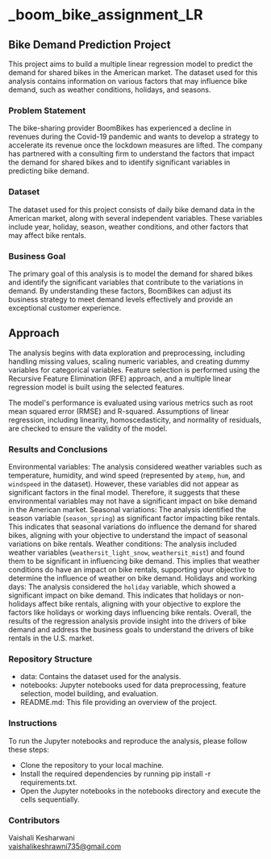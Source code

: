 # _boom_bike_assignment_LR


## Bike Demand Prediction Project
This project aims to build a multiple linear regression model to predict the demand for shared bikes in the American market. The dataset used for this analysis contains information on various factors that may influence bike demand, such as weather conditions, holidays, and seasons.

### Problem Statement
The bike-sharing provider BoomBikes has experienced a decline in revenues during the Covid-19 pandemic and wants to develop a strategy to accelerate its revenue once the lockdown measures are lifted. The company has partnered with a consulting firm to understand the factors that impact the demand for shared bikes and to identify significant variables in predicting bike demand.

### Dataset
The dataset used for this project consists of daily bike demand data in the American market, along with several independent variables. These variables include year, holiday, season, weather conditions, and other factors that may affect bike rentals.

### Business Goal
The primary goal of this analysis is to model the demand for shared bikes and identify the significant variables that contribute to the variations in demand. By understanding these factors, BoomBikes can adjust its business strategy to meet demand levels effectively and provide an exceptional customer experience.

## Approach
The analysis begins with data exploration and preprocessing, including handling missing values, scaling numeric variables, and creating dummy variables for categorical variables. Feature selection is performed using the Recursive Feature Elimination (RFE) approach, and a multiple linear regression model is built using the selected features.

The model's performance is evaluated using various metrics such as root mean squared error (RMSE) and R-squared. Assumptions of linear regression, including linearity, homoscedasticity, and normality of residuals, are checked to ensure the validity of the model.

### Results and Conclusions
Environmental variables: The analysis considered weather variables such as temperature, humidity, and wind speed (represented by `atemp`, `hum`, and `windspeed` in the dataset). However, these variables did not appear as significant factors in the final model. Therefore, it suggests that these environmental variables may not have a significant impact on bike demand in the American market.
Seasonal variations: The analysis identified the season variable (`season_spring`) as significant factor impacting bike rentals. This indicates that seasonal variations do influence the demand for shared bikes, aligning with your objective to understand the impact of seasonal variations on bike rentals.
Weather conditions: The analysis included weather variables (`weathersit_light_snow`, `weathersit_mist`) and found them to be significant in influencing bike demand. This implies that weather conditions do have an impact on bike rentals, supporting your objective to determine the influence of weather on bike demand.
Holidays and working days: The analysis considered the `holiday` variable, which showed a significant impact on bike demand. This indicates that holidays or non-holidays affect bike rentals, aligning with your objective to explore the factors like holidays or working days influencing bike rentals.
Overall, the results of the regression analysis provide insight into the drivers of bike demand and address the business goals to understand the drivers of bike rentals in the U.S. market.

### Repository Structure
<ul>
    <li>data: Contains the dataset used for the analysis.</li>
    <li>notebooks: Jupyter notebooks used for data preprocessing, feature selection, model building, and evaluation.</li>
    <li>README.md: This file providing an overview of the project.</li>
</ul>

### Instructions
To run the Jupyter notebooks and reproduce the analysis, please follow these steps:
<ul>
    <li>Clone the repository to your local machine.</li>
    <li>Install the required dependencies by running pip install -r requirements.txt.</li>
    <li>Open the Jupyter notebooks in the notebooks directory and execute the cells sequentially.</li>
</ul>

### Contributors<br>

Vaishali Kesharwani<br>
vaishalikeshrawni735@gmail.com
